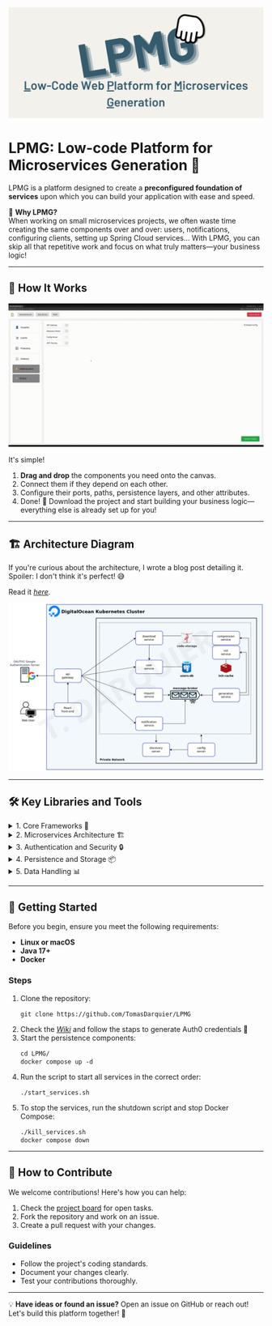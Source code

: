 <p align="center">
    <img src="docs/banner.png" alt="Project Banner"/>
</p>

# LPMG: Low-code Platform for Microservices Generation 🚀

LPMG is a platform designed to create a **preconfigured foundation of services** upon which you can build your application with ease and speed.

🤔 **Why LPMG?**  
When working on small microservices projects, we often waste time creating the same components over and over: users, notifications, configuring clients, setting up Spring Cloud services... With LPMG, you can skip all that repetitive work and focus on what truly matters—your business logic!

---

## 🌟 How It Works
<p align="center">
    <img src="docs/platformGIF.gif" alt="Platform Demo"/>
</p>

It's simple!
1. **Drag and drop** the components you need onto the canvas.
2. Connect them if they depend on each other.
3. Configure their ports, paths, persistence layers, and other attributes.
4. Done! 🎉 Download the project and start building your business logic—everything else is already set up for you!

---

## 🏗️ Architecture Diagram
If you're curious about the architecture, I wrote a blog post detailing it. Spoiler: I don't think it's perfect! 😅

Read it [_here_](https://blog.tomasdarquier.com/como-estructure-la-arquitectura-de-mi-plataforma-web-de-generacion-de-codigo).

<p align="center">
    <img src="docs/arquitecture.png" alt="Architecture diagram"/>
</p>

---

## 🛠️ Key Libraries and Tools

<details>
<summary>1. Core Frameworks 🌟</summary>

- **Spring Boot**: The foundation for building fast and robust Java applications.
  - **`spring-boot-starter-web`**: For building REST APIs.
  - **`spring-boot-starter-data-jpa`**: For data access and management with JPA.
  - **`spring-boot-starter-data-rest`**: Exposes JPA data via REST endpoints.
  - **`spring-boot-starter-actuator`**: For monitoring and metrics.

</details>

<details>
<summary>2. Microservices Architecture 🏗️</summary>

- **Spring Cloud**: Tools for managing microservices, such as:
  - **`spring-cloud-starter-netflix-eureka-client`**: Service registry and discovery.
  - **`spring-cloud-starter-openfeign`**: Declarative HTTP clients for service communication.
  - **`spring-cloud-starter-config`**: Centralized configuration management.

</details>

<details>
<summary>3. Authentication and Security 🔒</summary>

- **Okta**: Authentication solution with easy integration.
  - **`okta-spring-boot-starter`**: Native support for Spring.

</details>

<details>
<summary>4. Persistence and Storage 📦</summary>

- **PostgreSQL**: Relational database for structured data.
- **Redis**: In-memory storage for caching and key-value data.
- **MinIO**: Object storage solution for large-scale data.

</details>

<details>
<summary>5. Data Handling 📊</summary>

- **Jackson Databind**: For JSON serialization and deserialization.
- **Apache Velocity**: Dynamic code template generation.
- **Apache Jena**: Working with RDF data and ontologies.

</details>
<!--
<details>
<summary>6. Testing and Agile Development ⚙️</summary>

- **Spring Boot Testing**: Integrated testing for Spring:
  - **`spring-boot-starter-test`**: Core test suite.
  - **`spring-kafka-test`**: Kafka-specific testing tools.
- **Lombok**: Reduces boilerplate code.
- **Spring DevTools**: Speeds up development with fast restarts.

</details>
-->


---

## 🚀 Getting Started
Before you begin, ensure you meet the following requirements:
- **Linux or macOS**
- **Java 17+**
- **Docker**

### Steps
1. Clone the repository:
   ```shell
   git clone https://github.com/TomasDarquier/LPMG
   ```  
2. Check the [_Wiki_](https://github.com/LPMG/wiki/Auth0-Setup) and follow the staps to generate Auth0 credentials 🔐
3. Start the persistence components:
   ```shell
   cd LPMG/
   docker compose up -d
   ```  
4. Run the script to start all services in the correct order:
   ```shell
   ./start_services.sh
   ```  
5. To stop the services, run the shutdown script and stop Docker Compose:
   ```shell
   ./kill_services.sh
   docker compose down
   ```

---

## 🙌 How to Contribute

We welcome contributions! Here's how you can help:
1. Check the [project board](https://github.com/TomasDarquier/LPMG/projects) for open tasks.
2. Fork the repository and work on an issue.
3. Create a pull request with your changes.

### Guidelines
- Follow the project's coding standards.
- Document your changes clearly.
- Test your contributions thoroughly.

---

💡 **Have ideas or found an issue?** Open an issue on GitHub or reach out! Let's build this platform together! 🌟
